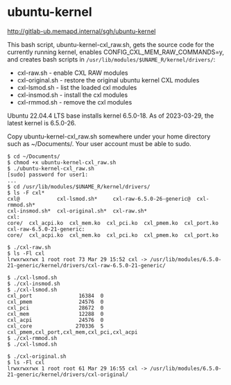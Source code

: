 # ubuntu-kernel

http://gitlab-ub.memapd.internal/sgh/ubuntu-kernel

This bash script, ubuntu-kernel-cxl_raw.sh, gets the source code for 
the currently running kernel, enables CONFIG_CXL_MEM_RAW_COMMANDS=y, 
and creates bash scripts in 
`/usr/lib/modules/$UNAME_R/kernel/drivers/`:

- cxl-raw.sh - enable CXL RAW modules
- cxl-original.sh - restore the original ubuntu kernel CXL modules
- cxl-lsmod.sh - list the loaded cxl modules
- cxl-insmod.sh - install the cxl modules
- cxl-rmmod.sh - remove the cxl modules

Ubuntu 22.04.4 LTS base installs kernel 6.5.0-18.
As of 2023-03-29, the latest kernel is 6.5.0-26.

Copy ubuntu-kernel-cxl_raw.sh somewhere under your home directory 
such as ~/Documents/.
Your user account must be able to sudo.

```
$ cd ~/Documents/
$ chmod +x ubuntu-kernel-cxl_raw.sh
$ ./ubuntu-kernel-cxl_raw.sh
[sudo] password for user1:
...
$ cd /usr/lib/modules/$UNAME_R/kernel/drivers/
$ ls -F cxl*
cxl@            cxl-lsmod.sh*     cxl-raw-6.5.0-26-generic@  cxl-rmmod.sh*
cxl-insmod.sh*  cxl-original.sh*  cxl-raw.sh*
cxl:
core/  cxl_acpi.ko  cxl_mem.ko  cxl_pci.ko  cxl_pmem.ko  cxl_port.ko
cxl-raw-6.5.0-21-generic:
core/  cxl_acpi.ko  cxl_mem.ko  cxl_pci.ko  cxl_pmem.ko  cxl_port.ko

$ ./cxl-raw.sh
$ ls -Fl cxl
lrwxrwxrwx 1 root root 73 Mar 29 15:52 cxl -> /usr/lib/modules/6.5.0-21-generic/kernel/drivers/cxl-raw-6.5.0-21-generic/

$ ./cxl-lsmod.sh
$ ./cxl-insmod.sh
$ ./cxl-lsmod.sh
cxl_port               16384  0
cxl_pmem               24576  0
cxl_pci                28672  0
cxl_mem                12288  0
cxl_acpi               24576  0
cxl_core              270336  5 cxl_pmem,cxl_port,cxl_mem,cxl_pci,cxl_acpi
$ ./cxl-rmmod.sh
$ ./cxl-lsmod.sh

$ ./cxl-original.sh
$ ls -Fl cxl
lrwxrwxrwx 1 root root 61 Mar 29 16:55 cxl -> /usr/lib/modules/6.5.0-21-generic/kernel/drivers/cxl-original/

```
